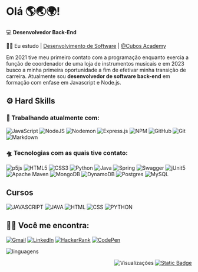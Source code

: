 # Olá 🌎🌏🌍!

💻 **Desenvolvedor Back-End**  

👨‍🎓	Eu estudo | [Desenvolvimento de Software](https://cubos.academy/cursos/desenvolvimento-de-software) | [@Cubos Academy](https://cubos.academy/)

Em 2021 tive meu primeiro contato com a programação enquanto exercia a função de coordenador de uma loja de instrumentos musicais e em 2023 busco a minha primeira oportunidade a fim de efetivar minha transição de carreira. Atualmente sou **desenvolvedor de software back-end** em formação com enfase em Javascript e Node.js.

## ⚙️ Hard Skills

### 🧠 Trabalhando atualmente com:

![JavaScript](https://img.shields.io/badge/javascript-%23323330.svg?style=for-the-badge&logo=javascript&logoColor=%23F7DF1E) 
![NodeJS](https://img.shields.io/badge/node.js-6DA55F?style=for-the-badge&logo=node.js&logoColor=white)
![Nodemon](https://img.shields.io/badge/NODEMON-%23323330.svg?style=for-the-badge&logo=nodemon&logoColor=%BBDEAD)
![Express.js](https://img.shields.io/badge/express.js-%23404d59.svg?style=for-the-badge&logo=express&logoColor=%2361DAFB)
![NPM](https://img.shields.io/badge/NPM-%23CB3837.svg?style=for-the-badge&logo=npm&logoColor=white)
![GitHub](https://img.shields.io/badge/github-%23121011.svg?style=for-the-badge&logo=github&logoColor=white)
![Git](https://img.shields.io/badge/git-%23F05033.svg?style=for-the-badge&logo=git&logoColor=white)
![Markdown](https://img.shields.io/badge/markdown-%23000000.svg?style=for-the-badge&logo=markdown&logoColor=white)

### 🛸 Tecnologias com as quais tive contato:

![p5js](https://img.shields.io/badge/p5.js-ED225D?style=for-the-badge&logo=p5.js&logoColor=FFFFFF)
![HTML5](https://img.shields.io/badge/html5-%23E34F26.svg?style=for-the-badge&logo=html5&logoColor=white)
![CSS3](https://img.shields.io/badge/css3-%231572B6.svg?style=for-the-badge&logo=css3&logoColor=white)
![Python](https://img.shields.io/badge/Python-FFD43B?style=for-the-badge&logo=python&logoColor=blue)
![Java](https://img.shields.io/badge/java-%23ED8B00.svg?style=for-the-badge&logo=openjdk&logoColor=white)
![Spring](https://img.shields.io/badge/Spring-6DB33F?style=for-the-badge&logo=spring&logoColor=white)
![Swagger](https://img.shields.io/badge/Swagger-85EA2D?style=for-the-badge&logo=Swagger&logoColor=white)
![jUnit5](https://img.shields.io/badge/Junit5-25A162?style=for-the-badge&logo=junit5&logoColor=white)
![Apache Maven](https://img.shields.io/badge/Apache%20Maven-C71A36?style=for-the-badge&logo=Apache%20Maven&logoColor=white)
![MongoDB](https://img.shields.io/badge/MongoDB-4EA94B?style=for-the-badge&logo=mongodb&logoColor=white)
![DynamoDB](https://img.shields.io/badge/Amazon%20DynamoDB-4053D6?style=for-the-badge&logo=Amazon%20DynamoDB&logoColor=whit)
![Postgres](https://img.shields.io/badge/postgres-%23316192.svg?style=for-the-badge&logo=postgresql&logoColor=white)
![MySQL](https://img.shields.io/badge/MySQL-005C84?style=for-the-badge&logo=mysql&logoColor=white)

## Cursos 

![JAVASCRIPT](https://img.shields.io/badge/JAVASCRIPT%20BACKEND%20CUBOS%20ACADEMY-D818A5)
![JAVA](https://img.shields.io/badge/BOOTCAMP%20JAVA%20DIO-8647AD)
![HTML](https://img.shields.io/badge/HTML%20CODECADEMY-141C3A)
![CSS](https://img.shields.io/badge/CSS%20CODECADEMY-141C3A)
![PYTHON](https://img.shields.io/badge/PYTHON%20WORKOVER%20ACADEMY-E0A41F)

## 🕵️‍♂️ Você me encontra: 

[![Gmail](https://img.shields.io/badge/Gmail-D14836?style=for-the-badge&logo=gmail&logoColor=white)](mailto:unigreos@gmail.com)
[![LinkedIn](https://img.shields.io/badge/linkedin-%230077B5.svg?style=for-the-badge&logo=linkedin&logoColor=white)](www.linkedin.com/in/uriel-barbosa)
[![HackerRank](https://img.shields.io/badge/-Hackerrank-2EC866?style=for-the-badge&logo=HackerRank&logoColor=white)](https://www.hackerrank.com/uprieto)
[![CodePen](https://img.shields.io/badge/CodePen-white?style=for-the-badge&logo=codepen&logoColor=black)](https://codepen.io/uprieto)

![linguagens](https://github-readme-stats.vercel.app/api/top-langs/?username=uri-hub&theme=aura&custom_title=Linguagens%20Mais%20Utilizadas)

<div align="right">

![Visualizações](https://komarev.com/ghpvc/?username=uri-hub&style=plastic&label=VIEWS)
[![Static Badge](https://img.shields.io/badge/EN-US?style=flat&logoColor=%23ffffff&label=LANG%3A&labelColor=%23E01437&color=%234D62A6)](https://github.com/uri-hub/uri-hub/blob/main/README-EN.md)

</div>
